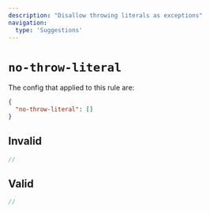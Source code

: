 ```yaml
---
description: "Disallow throwing literals as exceptions"
navigation:
  type: 'Suggestions'
---
```


# `no-throw-literal`

The config that applied to this rule are:

```json
{
  "no-throw-literal": []
}
```

## Invalid

```js invalid
//
```

## Valid

```js valid
//
```
  